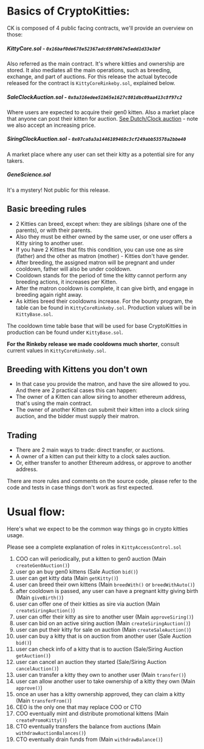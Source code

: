 # Basics of CryptoKitties:

CK is composed of 4 public facing contracts, we'll provide an overview on those:

##### KittyCore.sol - `0x16baf0de678e52367adc69fd067e5edd1d33e3bf`

Also referred as the main contract. It's where kitties and ownership are stored.
It also mediates all the main operations, such as breeding, exchange, and part of auctions.
For this release the actual bytecode released for the contract is `KittyCoreRinkeby.sol`, explained below.

##### SaleClockAuction.sol - `0x8a316edee51b65e1627c801dbc09aa413c8f97c2`

Where users are expected to acquire their gen0 kitten.
Also a market place that anyone can post their kitten for auction.
[See Dutch/Clock auction](https://en.wikipedia.org/wiki/Dutch_auction) - note we also accept an increasing price.

##### SiringClockAuction.sol - `0x07ca8a3a1446109468c3cf249abb53578a2bbe40`

A market place where any user can set their kitty as a potential sire for any takers.

##### GeneScience.sol

It's a mystery! Not public for this release.

## Basic breeding rules

- 2 Kitties can breed, except when: they are siblings (share one of the parents), or with their parents.
- Also they must be either owned by the same user, or one user offers a Kitty siring to another user.
- If you have 2 Kitties that fits this condition, you can use one as sire (father) and the other as matron (mother) - Kitties don't have gender.
- After breeding, the assigned matron will be pregnant and under cooldown, father will also be under cooldown.
- Cooldown stands for the period of time the kitty cannot perform any breeding actions, it increases per Kitten.
- After the matron cooldown is complete, it can give birth, and engage in breeding again right away.
- As kitties breed their cooldowns increase. For the bounty program, the table can be found in `KittyCoreRinkeby.sol`. Production values will be in `KittyBase.sol`.


The cooldown time table base that will be used for base CryptoKitties in production can be found under `KittyBase.sol`.

**For the Rinkeby release we made cooldowns much shorter**, consult current values in `KittyCoreRinkeby.sol`.

## Breeding with Kittens you don't own

- In that case you provide the matron, and have the sire allowed to you. And there are 2 practical cases this can happen:
- The owner of a Kitten can allow siring to another ethereum address, that's using the main contract.
- The owner of another Kitten can submit their kitten into a clock siring auction, and the bidder must supply their matron.

## Trading

- There are 2 main ways to trade: direct transfer, or auctions.
- A owner of a kitten can put their kitty to a clock sales auction.
- Or, either transfer to another Ethereum address, or approve to another address.

There are more rules and comments on the source code, please refer to the code and tests in case things don't work as first expected.


# Usual flow:

Here's what we expect to be the common way things go in crypto kitties usage.

Please see a complete explanation of roles in `KittyAccessControl.sol`

1. COO can will periodically, put a kitten to gen0 auction (Main `createGen0Auction()`)
1. user go an buy gen0 kittens (Sale Auction `bid()`)
1. user can get kitty data (Main `getKitty()`)
1. user can breed their own kittens (Main `breedWith()` or `breedWithAuto()`)
1. after cooldown is passed, any user can have a pregnant kitty giving birth (Main `giveBirth()`)
1. user can offer one of their kitties as sire via auction (Main `createSiringAuction()`)
1. user can offer their kitty as sire to another user (Main `approveSiring()`)
1. user can bid on an active siring auction (Main `createSiringAuction()`)
1. user can put their kitty for sale on auction (Main `createSaleAuction()`)
1. user can buy a kitty that is on auction from another user (Sale Auction `bid()`)
1. user can check info of a kitty that is to auction (Sale/Siring Auction `getAuction()`)
1. user can cancel an auction they started (Sale/Siring Auction `cancelAuction()`)
1. user can transfer a kitty they own to another user (Main `transfer()`)
1. user can allow another user to take ownership of a kitty they own (Main `approve()`)
1. once an user has a kitty ownership approved, they can claim a kitty (Main `transferFrom()`)
1. CEO is the only one that may replace COO or CTO
1. COO eventually mint and distribute promotional kittens (Main `createPromoKitty()`)
1. CTO eventually transfers the balance from auctions (Main `withdrawAuctionBalances()`)
1. CTO eventually drain funds from (Main `withdrawBalance()`)
